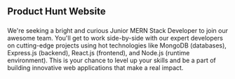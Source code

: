 <h2 align="left">Product Hunt Website</h2>

###
We're seeking a bright and curious Junior MERN Stack Developer to join our awesome team. You'll get to work side-by-side with our expert developers on cutting-edge projects using hot technologies like MongoDB (databases), Express.js (backend), React.js (frontend), and Node.js (runtime environment). This is your chance to level up your skills and be a part of building innovative web applications that make a real impact.




